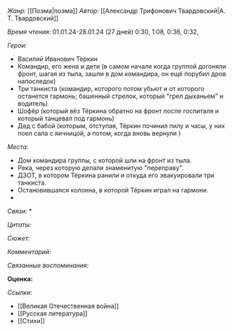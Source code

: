 *Жанр:* [[Поэма|поэма]]
*Автор:* [[Александр Трифонович Твардовский|А. Т. Твардовский]]

*Время чтения:* 01.01.24-28.01.24 (27 дней)
0:30, 1:08, 0:36, 0:32, 

*Герои:*
* Василий Иванович Тёркин
* Командир, его жена и дети (в самом начале когда группой догоняли фронт, шагая из тыла, зашли в дом командира, он ещё порубил дров напоследок)
* Три танкиста (командир, которого потом убьют и от которого останется гармонь; башенный стрелок, который "грел дыханьем" и водитель)
* Шофёр (который вёз Тёркина обратно на фронт после госпиталя и который танцевал под гармонь)
* Дед с бабой (которым, отступая, Тёркин починил пилу и часы, у них поел сала с яичницой, а потом, когда вновь вернули )

*Места:*
* Дом командира группы, с которой шли на фронт из тыла.
* Река, через которую делали знаменитую "переправу".
* ДЗОТ, в котором Тёркина ранили и откуда его эвакуировали три танкиста.
* Остановившаяся колонна, в которой Тёркин играл на гармони.
* 

*Связи:*
* 

*Цитаты:*

*Сюжет:*

*Комментарий:*

*Связанные воспоминания:* 

**Оценка:** 

*Ссылки:*
* [[Великая Отечественная война]]
* [[Русская литература]]
* [[Стихи]]

